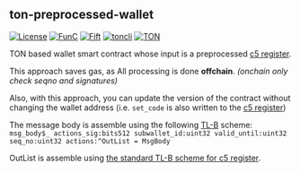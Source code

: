 ## ton-preprocessed-wallet

[![License](https://img.shields.io/badge/license-MIT-brightgreen)](https://opensource.org/licenses/MIT)
[![FunC](https://img.shields.io/badge/made%20with-FunC-brightgreen)](https://ton.org/docs/#/func)
[![Fift](https://img.shields.io/badge/made%20with-Fift-brightgreen)](https://newton-blockchain.github.io/docs/fiftbase.pdf)
[![toncli](https://img.shields.io/badge/for%20use%20with-toncli-brightgreen)](https://github.com/disintar/toncli)
[![TON](https://img.shields.io/badge/based%20on-TON-blue)](https://ton.org/)

TON based wallet smart contract whose input is a preprocessed [c5 register](https://ton.org/docs/tvm.pdf#page=11).

This approach saves gas, as All processing is done **offchain**. _(onchain only check seqno and signatures)_

Also, with this approach, you can update the version of the contract without changing the wallet address (i.e. `set_code` is also written to the [c5 register](https://ton.org/docs/tvm.pdf#page=11))

The message body is assemble using the following [TL-B](https://github.com/tonstack/ton-docs/blob/main/TL-B/README.md) scheme:\
`msg_body$_ actions_sig:bits512 subwallet_id:uint32 valid_until:uint32 seq_no:uint32 actions:^OutList = MsgBody`

OutList is assemble using [the standard TL-B scheme for c5 register](https://github.com/newton-blockchain/ton/blob/master/crypto/block/block.tlb#L368:L381).